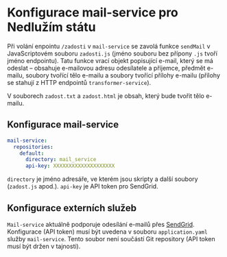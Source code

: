 # Konfigurace mail-service pro Nedlužím státu
Při volání enpointu `/zadosti` v `mail-service` se zavolá funkce `sendMail` v JavaScriptovém souboru
`zadosti.js` (jméno souboru bez přípony `.js` tvoří jméno endpointu). Tatu funkce vrací objekt
popisující e-mail, který se má odeslat – obsahuje e-mailovou adresu odesílatele a příjemce,
předmět e-mailu, soubory tvořící tělo e-mailu a soubory tvořící přílohy e-mailu (přílohy
se stahují z HTTP endpointů `transformer-service`).

V souborech `zadost.txt` a `zadost.html` je obsah, který bude tvořit tělo e-mailu.

## Konfigurace mail-service
```yaml
mail-service:
  repositories:
    default:
      directory: mail_service
      api-key: XXXXXXXXXXXXXXXXXXXX
```
`directory` je jméno adresáře, ve kterém jsou skripty a další soubory (`zadost.js` apod.).
`api-key` je API token pro SendGrid.

## Konfigurace externích služeb
`Mail-service` aktuálně podporuje odesílání e-mailů přes [SendGrid](https://sendgrid.com).
Konfigurace (API token) musí být  uvedena v souboru `application.yaml` služby `mail-service`.
Tento soubor není součástí Git repository (API token musí být držen v tajnosti).
